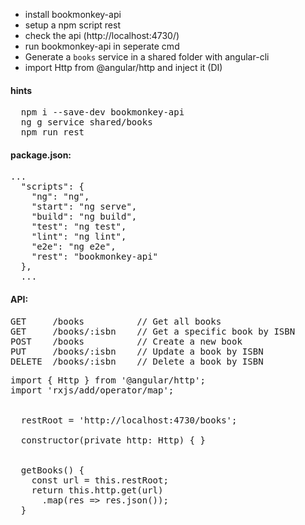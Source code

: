 * install bookmonkey-api
* setup a npm script rest
* check the api (http://localhost:4730/)
* run bookmonkey-api in seperate cmd
* Generate a `books` service in a shared folder with angular-cli
* import Http from @angular/http and inject it (DI)


#### hints
<pre>
  npm i --save-dev bookmonkey-api
  ng g service shared/books
  npm run rest
</pre>

#### package.json:
<pre>
...
  "scripts": {
    "ng": "ng",
    "start": "ng serve",
    "build": "ng build",
    "test": "ng test",
    "lint": "ng lint",
    "e2e": "ng e2e",
    "rest": "bookmonkey-api"
  },
  ...
</pre>
#### API:
<pre>
GET     /books          // Get all books
GET     /books/:isbn    // Get a specific book by ISBN
POST    /books          // Create a new book
PUT     /books/:isbn    // Update a book by ISBN
DELETE  /books/:isbn    // Delete a book by ISBN
</pre>

<pre>
import { Http } from '@angular/http';
import 'rxjs/add/operator/map';


  restRoot = 'http://localhost:4730/books';

  constructor(private http: Http) { }


  getBooks() {
    const url = this.restRoot;
    return this.http.get(url)
      .map(res => res.json());
  }
</pre>
